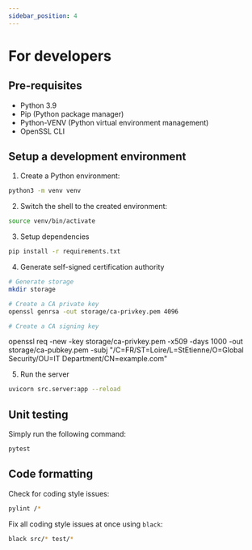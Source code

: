 ```yaml
---
sidebar_position: 4
---
```


# For developers

## Pre-requisites
* Python 3.9 
* Pip (Python package manager)
* Python-VENV (Python virtual environment management)
* OpenSSL CLI

## Setup a development environment
1. Create a Python environment:

```bash
python3 -m venv venv
```


2. Switch the shell to the created environment:

```bash
source venv/bin/activate
```


3. Setup dependencies

```bash
pip install -r requirements.txt
```

4. Generate self-signed certification authority

```bash
# Generate storage
mkdir storage

# Create a CA private key
openssl genrsa -out storage/ca-privkey.pem 4096

# Create a CA signing key
```
openssl req -new -key storage/ca-privkey.pem -x509 -days 1000 -out storage/ca-pubkey.pem -subj "/C=FR/ST=Loire/L=StEtienne/O=Global Security/OU=IT Department/CN=example.com"

5. Run the server

```bash
uvicorn src.server:app --reload
```

## Unit testing
Simply run the following command:

```bash
pytest
```

## Code formatting
Check for coding style issues:
```bash
pylint /*
```

Fix all coding style issues at once using `black`:
```bash
black src/* test/* 
```



